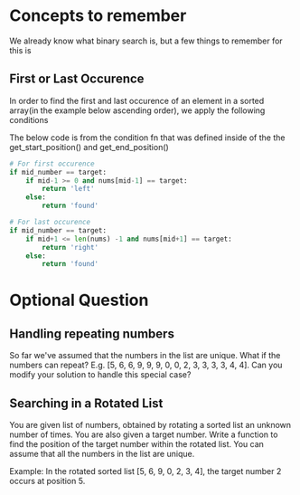 # Concepts to remember 

We already know what binary search is, but a few things to remember for this is 

## First or Last Occurence

In order to find the first and last occurence of an element in a sorted array(in the example below ascending order), we apply the following conditions

The below code is from the condition fn that was defined inside of the the get_start_position() and get_end_position()

```python 
# For first occurence
if mid_number == target:
    if mid-1 >= 0 and nums[mid-1] == target:
        return 'left'
    else: 
        return 'found'

# For last occurence 
if mid_number == target:
    if mid+1 <= len(nums) -1 and nums[mid+1] == target:
        return 'right'
    else: 
        return 'found'
```

# Optional Question

## Handling repeating numbers
So far we've assumed that the numbers in the list are unique. 
What if the numbers can repeat? E.g. [5, 6, 6, 9, 9, 9, 0, 0, 2, 3, 3, 3, 3, 4, 4]. 
Can you modify your solution to handle this special case?

## Searching in a Rotated List
You are given list of numbers, obtained by rotating a sorted list an unknown number of times. 
You are also given a target number. 
Write a function to find the position of the target number within the rotated list. 
You can assume that all the numbers in the list are unique.

Example: In the rotated sorted list [5, 6, 9, 0, 2, 3, 4], the target number 2 occurs at position 5.
